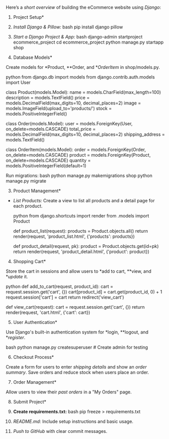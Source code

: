 Here’s a *short overview* of building the eCommerce website using *Django*:

1. Project Setup*

1. *Install Django & Pillow:*
   bash
   pip install django pillow
   
2. *Start a Django Project & App:*
   bash
   django-admin startproject ecommerce_project
   cd ecommerce_project
   python manage.py startapp shop


2. Database Models*

Create models for *Product, **Order, and **OrderItem* in shop/models.py.

python
from django.db import models
from django.contrib.auth.models import User

class Product(models.Model):
    name = models.CharField(max_length=100)
    description = models.TextField()
    price = models.DecimalField(max_digits=10, decimal_places=2)
    image = models.ImageField(upload_to='products/')
    stock = models.PositiveIntegerField()

class Order(models.Model):
    user = models.ForeignKey(User, on_delete=models.CASCADE)
    total_price = models.DecimalField(max_digits=10, decimal_places=2)
    shipping_address = models.TextField()

class OrderItem(models.Model):
    order = models.ForeignKey(Order, on_delete=models.CASCADE)
    product = models.ForeignKey(Product, on_delete=models.CASCADE)
    quantity = models.PositiveIntegerField(default=1)


Run migrations:
bash
python manage.py makemigrations shop
python manage.py migrate

3. Product Management*

- *List Products:*
  Create a view to list all products and a detail page for each product.
  
  python
  from django.shortcuts import render
  from .models import Product

  def product_list(request):
      products = Product.objects.all()
      return render(request, 'product_list.html', {'products': products})
  
  def product_detail(request, pk):
      product = Product.objects.get(id=pk)
      return render(request, 'product_detail.html', {'product': product})
  
4. Shopping Cart*

Store the cart in sessions and allow users to *add to cart, **view, and **update* it.

python
def add_to_cart(request, product_id):
    cart = request.session.get('cart', {})
    cart[product_id] = cart.get(product_id, 0) + 1
    request.session['cart'] = cart
    return redirect('view_cart')

def view_cart(request):
    cart = request.session.get('cart', {})
    return render(request, 'cart.html', {'cart': cart})

5. User Authentication*

Use Django's built-in authentication system for *login, **logout, and **register*.

bash
python manage.py createsuperuser  # Create admin for testing

6. Checkout Process*

Create a form for users to enter *shipping details* and show an *order summary*. Save orders and reduce stock when users place an order.

7. Order Management*

Allow users to view their *past orders* in a "My Orders" page.

8. Submit Project*

1. **Create requirements.txt:**
   bash
   pip freeze > requirements.txt
   

2. *README.md:* Include setup instructions and basic usage.

3. *Push to GitHub* with clear commit messages.
